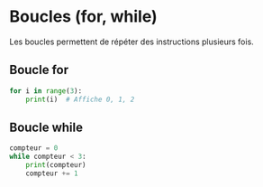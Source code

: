 # Boucles (for, while)

Les boucles permettent de répéter des instructions plusieurs fois.

## Boucle for
```python
for i in range(3):
    print(i)  # Affiche 0, 1, 2
```

## Boucle while
```python
compteur = 0
while compteur < 3:
    print(compteur)
    compteur += 1
```
